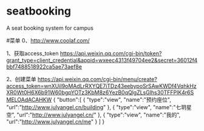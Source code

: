# seatbooking
A seat booking system for campus


#菜单
 0、http://www.coolaf.com/

 1、获取access_token
 https://api.weixin.qq.com/cgi-bin/token?grant_type=client_credential&appid=wxeec4313f49704ee2&secret=36012f4bbf7488518922ca5ae73aef8e

 2、创建菜单
 https://api.weixin.qq.com/cgi-bin/menu/create?access_token=wnXUiI9oMAdLrRXYQE7iTDz43eebypoSrSAwKWDf4VqhkHzXR0Wt0H6X6b91W60bgpYOTz3KbM8z6YezB0qQlgZLsGlhs30TFFPlK4r6SMELOAdACAHKW
 {
     "button":[
     {
          "type":"view",
          "name":"预约座位",
          "url":"http://www.julyangel.cn/building"
     },
     {
          "type":"view",
          "name":"七玥星空",
          "url":"http://www.julyangel.cn/"
     },
     {
          "type":"view",
          "name":"我的",
          "url":"http://www.julyangel.cn/me"
     }
     ]
 }
